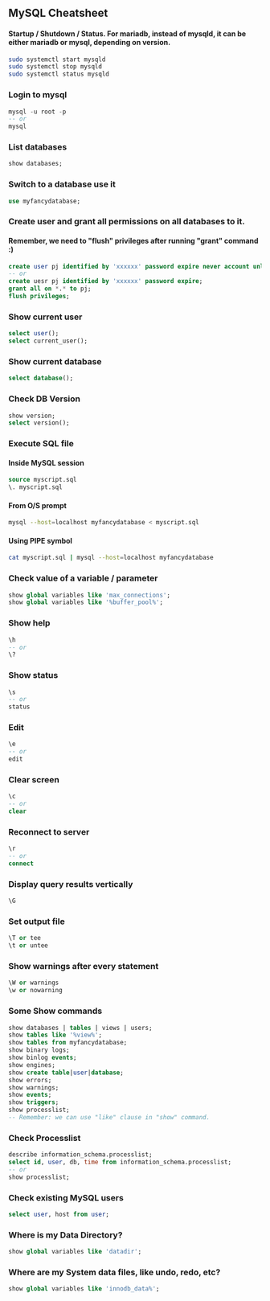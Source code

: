 ## MySQL Cheatsheet

#### Startup / Shutdown / Status. For mariadb, instead of mysqld, it can be either mariadb or mysql, depending on version.
```sh
sudo systemctl start mysqld
sudo systemctl stop mysqld
sudo systemctl status mysqld
```

### Login to mysql
```sql
mysql -u root -p
-- or
mysql
```

### List databases
```sql
show databases;
```

### Switch to a database use it
```sql
use myfancydatabase;
```

### Create user and grant all permissions on all databases to it. 
#### Remember, we need to "flush" privileges after running "grant" command :)
```sql
create user pj identified by 'xxxxxx' password expire never account unlock;
-- or
create uesr pj identified by 'xxxxxx' password expire;
grant all on *.* to pj;
flush privileges;
```

### Show current user
```sql
select user();
select current_user();
```

### Show current database
```sql
select database();
```

### Check DB Version
```sql
show version;
select version();
```

### Execute SQL file
####  Inside MySQL session
```sql
source myscript.sql
\. myscript.sql
```
#### From O/S prompt
```sh
mysql --host=localhost myfancydatabase < myscript.sql
```
#### Using PIPE symbol
```sh
cat myscript.sql | mysql --host=localhost myfancydatabase
```

### Check value of a variable / parameter
```sql
show global variables like 'max_connections';
show global variables like '%buffer_pool%';
```

### Show help
```sql
\h 
-- or 
\?
```

### Show status
```sql
\s
-- or
status
```

### Edit
```sql
\e 
-- or 
edit
```

### Clear screen
```sql
\c 
-- or 
clear
```

### Reconnect to server
```sql
\r 
-- or 
connect
```

### Display query results vertically
```sql
\G
```

### Set output file
```sql
\T or tee
\t or untee
```

### Show warnings after every statement
```sql
\W or warnings
\w or nowarning
```

### Some Show commands
```sql
show databases | tables | views | users;
show tables like '%view%';
show tables from myfancydatabase;
show binary logs;
show binlog events;
show engines;
show create table|user|database;
show errors;
show warnings;
show events;
show triggers;
show processlist;
-- Remember: we can use "like" clause in "show" command.
```

### Check Processlist
```sql
describe information_schema.processlist;
select id, user, db, time from information_schema.processlist;
-- or
show processlist;
```

### Check existing MySQL users
```sql
select user, host from user;
```

### Where is my Data Directory?
```sql
show global variables like 'datadir';
```

### Where are my System data files, like undo, redo, etc?
```sql
show global variables like 'innodb_data%';
```
